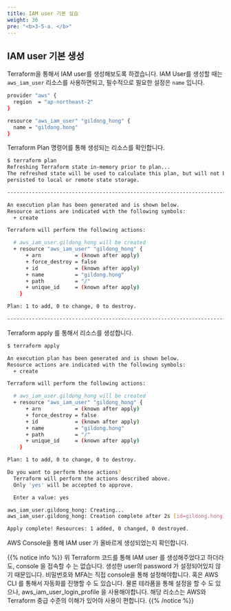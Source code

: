 ```yaml
---
title: IAM user 기본 실습
weight: 36
pre: "<b>3-5-a. </b>"
---
```



## IAM user 기본 생성

Terraform을 통해서 IAM user를 생성해보도록 하겠습니다. 
IAM User를 생성할 때는 `aws_iam_user`  리소스를 사용하면되고,  필수적으로 필요한 설정은 `name` 입니다.


```bash
provider "aws" {
  region  = "ap-northeast-2"
}

resource "aws_iam_user" "gildong_hong" {
  name = "gildong.hong"
}
```

Terraform Plan 명령어를 통해 생성되는 리소스를 확인합니다.

```bash
$ terraform plan
Refreshing Terraform state in-memory prior to plan...
The refreshed state will be used to calculate this plan, but will not be
persisted to local or remote state storage.

------------------------------------------------------------------------

An execution plan has been generated and is shown below.
Resource actions are indicated with the following symbols:
  + create

Terraform will perform the following actions:

  # aws_iam_user.gildong_hong will be created
  + resource "aws_iam_user" "gildong_hong" {
      + arn           = (known after apply)
      + force_destroy = false
      + id            = (known after apply)
      + name          = "gildong.hong"
      + path          = "/"
      + unique_id     = (known after apply)
    }

Plan: 1 to add, 0 to change, 0 to destroy.

------------------------------------------------------------------------
```

Terraform apply 를 통해서 리소스를 생성합니다.

```bash
$ terraform apply

An execution plan has been generated and is shown below.
Resource actions are indicated with the following symbols:
  + create

Terraform will perform the following actions:

  # aws_iam_user.gildong_hong will be created
  + resource "aws_iam_user" "gildong_hong" {
      + arn           = (known after apply)
      + force_destroy = false
      + id            = (known after apply)
      + name          = "gildong.hong"
      + path          = "/"
      + unique_id     = (known after apply)
    }

Plan: 1 to add, 0 to change, 0 to destroy.

Do you want to perform these actions?
  Terraform will perform the actions described above.
  Only 'yes' will be accepted to approve.

  Enter a value: yes

aws_iam_user.gildong_hong: Creating...
aws_iam_user.gildong_hong: Creation complete after 2s [id=gildong.hong]

Apply complete! Resources: 1 added, 0 changed, 0 destroyed.
```

AWS Console을 통해 IAM user 가 올바르게 생성되었는지 확인합니다.

{{% notice info %}}
위 Terraform 코드를 통해 IAM user 를 생성해주었다고 하더라도, console 을 접속할 수 는 없습니다.
생성한 user의 password 가 설정되어있지 않기 때문입니다.
비밀번호와 MFA는 직접 console을 통해 설정해야합니다.
혹은 AWS CLI 를 통해서 자동화를 진행할 수 도 있습니다.
물론 테라폼을 통해 설정을 할 수 도 있으나, aws_iam_user_login_profile 을 사용해야합니다.
해당 리소스는 AWS와 Terraform 중급 수준의 이해가 있어야 사용이 편합니다.
{{% /notice %}}

